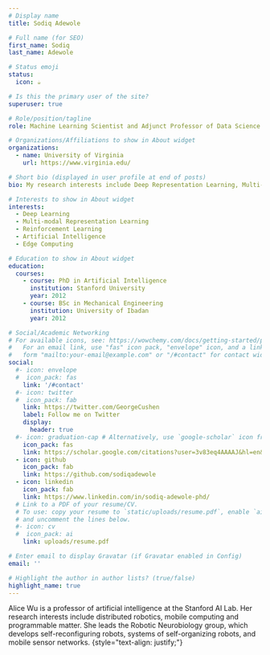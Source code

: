 ```yaml
---
# Display name
title: Sodiq Adewole

# Full name (for SEO)
first_name: Sodiq
last_name: Adewole

# Status emoji
status:
  icon: ☕️

# Is this the primary user of the site?
superuser: true

# Role/position/tagline
role: Machine Learning Scientist and Adjunct Professor of Data Science

# Organizations/Affiliations to show in About widget
organizations:
  - name: University of Virginia
    url: https://www.virginia.edu/

# Short bio (displayed in user profile at end of posts)
bio: My research interests include Deep Representation Learning, Multi-modal Representation Learning, Reinforcement Learning, Artificial Intelligence, Edge Computing.

# Interests to show in About widget
interests:
  - Deep Learning
  - Multi-modal Representation Learning
  - Reinforcement Learning
  - Artificial Intelligence
  - Edge Computing

# Education to show in About widget
education:
  courses:
    - course: PhD in Artificial Intelligence
      institution: Stanford University
      year: 2012
    - course: BSc in Mechanical Engineering
      institution: University of Ibadan
      year: 2012

# Social/Academic Networking
# For available icons, see: https://wowchemy.com/docs/getting-started/page-builder/#icons
#   For an email link, use "fas" icon pack, "envelope" icon, and a link in the
#   form "mailto:your-email@example.com" or "/#contact" for contact widget.
social:
  #- icon: envelope
  #  icon_pack: fas
    link: '/#contact'
  #- icon: twitter
  #  icon_pack: fab
    link: https://twitter.com/GeorgeCushen
    label: Follow me on Twitter
    display:
      header: true
  #- icon: graduation-cap # Alternatively, use `google-scholar` icon from `ai` icon pack
    icon_pack: fas
    link: https://scholar.google.com/citations?user=3v83eq4AAAAJ&hl=en&oi=ao
  - icon: github
    icon_pack: fab
    link: https://github.com/sodiqadewole
  - icon: linkedin
    icon_pack: fab
    link: https://www.linkedin.com/in/sodiq-adewole-phd/
  # Link to a PDF of your resume/CV.
  # To use: copy your resume to `static/uploads/resume.pdf`, enable `ai` icons in `params.yaml`,
  # and uncomment the lines below.
  #- icon: cv
  #  icon_pack: ai
    link: uploads/resume.pdf

# Enter email to display Gravatar (if Gravatar enabled in Config)
email: ''

# Highlight the author in author lists? (true/false)
highlight_name: true
---
```


Alice Wu is a professor of artificial intelligence at the Stanford AI Lab. Her research interests include distributed robotics, mobile computing and programmable matter. She leads the Robotic Neurobiology group, which develops self-reconfiguring robots, systems of self-organizing robots, and mobile sensor networks.
{style="text-align: justify;"}
